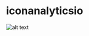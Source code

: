 # iconanalyticsio
![alt text](https://github.com/pwatts-ia/iconanalyticsio/blob/main/images/logo.jpg?raw=true)